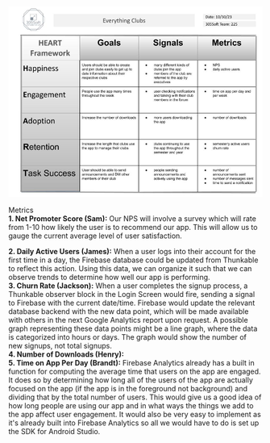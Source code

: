 ![HEART Framework](https://github.com/BrandtOgden/CSC305Team225/blob/e0cef99368e84f92abbd12c116b0d24f6afde9ef/src/HEART%20Framework.jpg)

Metrics   
**1. Net Promoter Score (Sam):** Our NPS will involve a survey which will rate from 1-10 how likely the user is to recommend our app.  This will allow us to gauge the current average level of user satisfaction.

**2. Daily Active Users (James):** When a user logs into their account for the first time in a day, the Firebase database could be updated from Thunkable to reflect this action. Using this data, we can organize it such that we can observe trends to determine how well our app is performing.    
**3. Churn Rate (Jackson):** When a user completes the signup process, a Thunkable observer block in the Login Screen would fire, sending a signal to Firebase with the current date/time. Firebase would update the relevant database backend with the new data point, which will be made available with others in the next Google Analytics report upon request. A possible graph representing these data points might be a line graph, where the data is categorized into hours or days. The graph would show the number of new signups, not total signups.  
**4. Number of Downloads (Henry):**  
**5. Time on App Per Day (Brandt):** Firebase Analytics already has a built in function for computing the average time that users on the app are engaged. It does so by determining how long all of the users of the app are actually focused on the app (if the app is in the foreground not background) and dividing that by the total number of users. This would give us a good idea of how long people are using our app and in what ways the things we add to the app affect user engagement. It would also be very easy to implement as it's already built into Firebase Analytics so all we would have to do is set up the SDK for Android Studio.  
